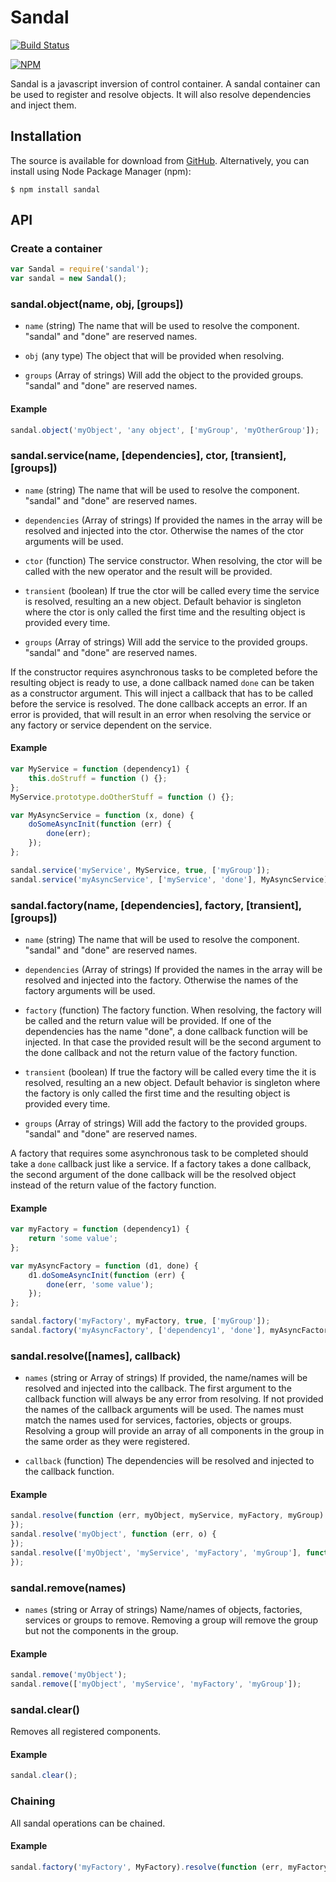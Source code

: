 # Sandal

[![Build Status](https://travis-ci.org/marcusberner/sandal.png?branch=master)](https://travis-ci.org/marcusberner/sandal)

[![NPM](https://nodei.co/npm/sandal.png?downloads=true)](https://nodei.co/npm/sandal/)

Sandal is a javascript inversion of control container. A sandal container can be used to register and resolve objects. It will also resolve dependencies and inject them.

## Installation

The source is available for download from [GitHub](https://github.com/marcusberner/sandal). Alternatively, you can install using Node Package Manager (npm):

    $ npm install sandal

## API


### Create a container

```js
var Sandal = require('sandal');
var sandal = new Sandal();
```

### sandal.object(name, obj, [groups])

* `name` (string) The name that will be used to resolve the component. "sandal" and "done" are reserved names. 

* `obj` (any type) The object that will be provided when resolving.

* `groups` (Array of strings) Will add the object to the provided groups. "sandal" and "done" are reserved names.

#### Example
```js
sandal.object('myObject', 'any object', ['myGroup', 'myOtherGroup']);
```

### sandal.service(name, [dependencies], ctor, [transient], [groups])

* `name` (string) The name that will be used to resolve the component. "sandal" and "done" are reserved names. 

* `dependencies` (Array of strings) If provided the names in the array will be resolved and injected into the ctor. Otherwise the names of the ctor arguments will be used.

* `ctor` (function) The service constructor. When resolving, the ctor will be called with the new operator and the result will be provided.

* `transient` (boolean) If true the ctor will be called every time the service is resolved, resulting an a new object. Default behavior is singleton where the ctor is only called the first time and the resulting object is provided every time.

* `groups` (Array of strings) Will add the service to the provided groups. "sandal" and "done" are reserved names.

If the constructor requires asynchronous tasks to be completed before the resulting object is ready to use, a done callback named `done` can be taken as a constructor argument. This will inject a callback that has to be called before the service is resolved. The done callback accepts an error. If an error is provided, that will result in an error when resolving the service or any factory or service dependent on the service.

#### Example

```js
var MyService = function (dependency1) {
    this.doStruff = function () {};
};
MyService.prototype.doOtherStuff = function () {};

var MyAsyncService = function (x, done) {
    doSomeAsyncInit(function (err) {
        done(err);
    });
};

sandal.service('myService', MyService, true, ['myGroup']);
sandal.service('myAsyncService', ['myService', 'done'], MyAsyncService);
```

### sandal.factory(name, [dependencies], factory, [transient], [groups])

* `name` (string) The name that will be used to resolve the component. "sandal" and "done" are reserved names. 

* `dependencies` (Array of strings) If provided the names in the array will be resolved and injected into the factory. Otherwise the names of the factory arguments will be used.

* `factory` (function) The factory function. When resolving, the factory will be called and the return value will be provided. If one of the dependencies has the name "done", a done callback function will be injected. In that case the provided result will be the second argument to the done callback and not the return value of the factory function.

* `transient` (boolean) If true the factory will be called every time the it is resolved, resulting an a new object. Default behavior is singleton where the factory is only called the first time and the resulting object is provided every time.

* `groups` (Array of strings) Will add the factory to the provided groups. "sandal" and "done" are reserved names.

A factory that requires some asynchronous task to be completed should take a `done` callback just like a service. If a factory takes a done callback, the second argument of the done callback will be the resolved object instead of the return value of the factory function.

#### Example

```js
var myFactory = function (dependency1) {
    return 'some value';
};

var myAsyncFactory = function (d1, done) {
    d1.doSomeAsyncInit(function (err) {
        done(err, 'some value');
    });
};

sandal.factory('myFactory', myFactory, true, ['myGroup']);
sandal.factory('myAsyncFactory', ['dependency1', 'done'], myAsyncFactory);
```

### sandal.resolve([names], callback)

* `names` (string or Array of strings) If provided, the name/names will be resolved and injected into the callback. The first argument to the callback function will always be any error from resolving. If not provided the names of the callback arguments will be used. The names must match the names used for services, factories, objects or groups. Resolving a group will provide an array of all components in the group in the same order as they were registered.

* `callback` (function) The dependencies will be resolved and injected to the callback function.

#### Example
```js
sandal.resolve(function (err, myObject, myService, myFactory, myGroup) {
});
sandal.resolve('myObject', function (err, o) {
});
sandal.resolve(['myObject', 'myService', 'myFactory', 'myGroup'], function (err, o, s, f, t) {
});
```

### sandal.remove(names)

* `names` (string or Array of strings) Name/names of objects, factories, services or groups to remove. Removing a group will remove the group but not the components in the group.

#### Example
```js
sandal.remove('myObject');
sandal.remove(['myObject', 'myService', 'myFactory', 'myGroup']);
```

### sandal.clear()

Removes all registered components.

#### Example
```js
sandal.clear();
```

### Chaining

All sandal operations can be chained.

#### Example
```js
sandal.factory('myFactory', MyFactory).resolve(function (err, myFactory) {});
```